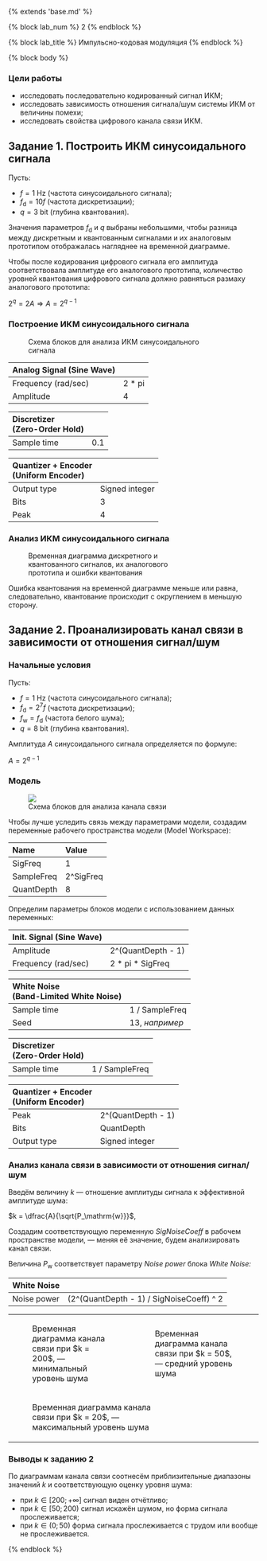 {% extends 'base.md' %}

{% block lab_num %}
  2
{% endblock %}

{% block lab_title %}
  Импульсно-кодовая модуляция
{% endblock %}

{% block body %}

### Цели работы

- исследовать последовательно кодированный сигнал ИКМ;
- исследовать зависимость отношения сигнала/шум системы ИКМ от величины помехи;
- исследовать свойства цифрового канала связи ИКМ.

## Задание 1. Построить ИКМ синусоидального сигнала

Пусть:

- $f = 1\ \text{Hz}$ (частота синусоидального сигнала);
- $f_\mathrm{d} = 10f$ (частота дискретизации);
- $q = 3\ \text{bit}$ (глубина квантования).

Значения параметров $f_\mathrm{d}$ и $q$ выбраны небольшими, чтобы разница между дискретным и квантованным сигналами и их аналоговым прототипом отображалась нагляднее на временной диаграмме.

Чтобы после кодирования цифрового сигнала его амплитуда соответствовала амплитуде его аналогового прототипа, количество уровней квантования цифрового сигнала должно равняться размаху аналогового прототипа:

$2^q = 2A \Longrightarrow A = 2^{q - 1}$

<div class="nobreak">

### Построение ИКМ синусоидального сигнала

<figure style="width: 70%;">
  <img src="images/task1/task1.svg" alt="">
  <figcaption>
    Схема блоков для анализа ИКМ синусоидального сигнала
  </figcaption>
</figure>

</div>

| Analog Signal (Sine Wave) | |
| :-- | -- |
| Frequency (rad/sec) | 2 * pi |
| Amplitude | 4 |

| Discretizer <br>(Zero-Order Hold) | |
| :-- | -- |
| Sample time | 0.1 |

| Quantizer + Encoder <br>(Uniform Encoder) | |
| :-- | -- |
| Output type | Signed integer |
| Bits | 3 |
| Peak | 4 |

<div class="nobreak">

### Анализ ИКМ синусоидального сигнала

<figure style="width: 60%;">
  <img src="images/task1/task1_time.png" alt="">
  <figcaption>
    Временная диаграмма дискретного и квантованного сигналов, их аналогового прототипа и ошибки квантования
  </figcaption>
</figure>
</div>

Ошибка квантования на временной диаграмме меньше или равна, следовательно, квантование происходит с округлением в меньшую сторону.

## Задание 2. Проанализировать канал связи в зависимости от отношения сигнал/шум

### Начальные условия

Пусть:

- $f = 1\ \text{Hz}$ (частота синусоидального сигнала);
- $f_\mathrm{d} = 2^7 f$ (частота дискретизации);
- $f_\mathrm{w} = f_\mathrm{d}$ (частота белого шума);
- $q = 8\ \mathrm{bit}$ (глубина квантования).

Амплитуда $A$ синусоидального сигнала определяется по формуле:

$A = 2^{q - 1}$

<div class="nobreak">

### Модель

<figure>
  <img src="images/task2/task2_scheme.svg">
  <figcaption>
    Схема блоков для анализа канала связи
  </figcaption>
</figure>
</div>

Чтобы лучше уследить связь между параметрами модели, создадим переменные рабочего пространства модели (Model Workspace):

| Name | Value |
| :-- | :-- |
| SigFreq | 1 |
| SampleFreq | 2^SigFreq |
| QuantDepth | 8 |

Определим параметры блоков модели с использованием данных переменных:

| Init. Signal (Sine Wave) |  |
| :-- | -- |
| Amplitude | 2^(QuantDepth - 1) |
| Frequency (rad/sec) | 2 * pi * SigFreq |

| White Noise <br>(Band-Limited White Noise) |  |
| :-- | -- |
| Sample time | 1 / SampleFreq |
| Seed | 13, *например* |

| Discretizer <br>(Zero-Order Hold) | |
| :-- | -- |
| Sample time | 1 / SampleFreq |

| Quantizer + Encoder <br>(Uniform Encoder) | |
| :-- | -- |
| Peak | 2^(QuantDepth - 1) |
| Bits | QuantDepth |
| Output type | Signed integer |

### Анализ канала связи в зависимости от отношения сигнал/шум

Введём величину $k$ — отношение амплитуды сигнала к эффективной амплитуде шума:

$k = \dfrac{A}{\sqrt{P_\mathrm{w}}}$,

Создадим соответствующую переменную *SigNoiseCoeff* в рабочем пространстве модели, — меняя её значение, будем анализировать канал связи.

Величина $P_\mathrm{w}$ соответствует параметру *Noise power* блока *White Noise:*

| White Noise | |
| :-- | -- |
| Noise power | (2^(QuantDepth - 1) / SigNoiseCoeff) ^ 2 |

<table class="columns">
<tr>
  <td>
    <figure>
      <img src="images/task2/task2_min_noise.png" alt="">
      <figcaption>
        Временная диаграмма канала связи при $k = 200$, — минимальный уровень шума
      </figcaption>
    </figure>
  </td>
  <td style="width: 51%;">
    <figure>
      <img src="images/task2/task2_mid_noise.png" alt="">
      <figcaption>
        Временная диаграмма канала связи при $k = 50$, — средний уровень шума
      </figcaption>
    </figure>
  </td>
</tr>
<tr>
  <td colspan="2">
    <figure style="width: 50%;">
      <img src="images/task2/task2_max_noise.png" alt="">
      <figcaption>
        Временная диаграмма канала связи при $k = 20$, — максимальный уровень шума
      </figcaption>
    </figure>
  </td>
</tr>
</table>

### Выводы к заданию 2

По диаграммам канала связи соотнесём приблизительные диапазоны значений $k$ и соответствующую оценку уровня шума:

- при $k \in [200; +\infty]$ сигнал виден отчётливо;
- при $k \in [50; 200)$ сигнал искажён шумом, но форма сигнала прослеживается;
- при $k \in (0; 50)$ форма сигнала прослеживается с трудом или вообще не прослеживается.

{% endblock %}
